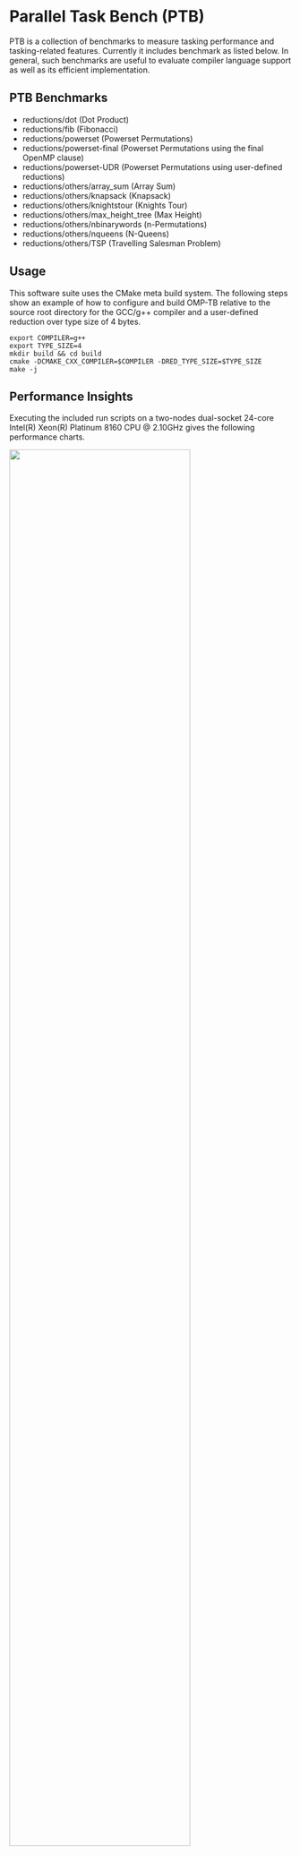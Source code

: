 # Parallel Task Bench (PTB)

PTB is a collection of benchmarks to measure tasking performance and tasking-related features.  Currently it includes benchmark as listed below. In general, such benchmarks are useful to evaluate compiler language support as well as its efficient implementation. 

## PTB Benchmarks
- reductions/dot (Dot Product)
- reductions/fib (Fibonacci)
- reductions/powerset (Powerset Permutations)
- reductions/powerset-final (Powerset Permutations using the final OpenMP clause)
- reductions/powerset-UDR (Powerset Permutations using user-defined reductions)
- reductions/others/array_sum (Array Sum)
- reductions/others/knapsack (Knapsack)
- reductions/others/knightstour (Knights Tour)
- reductions/others/max_height_tree (Max Height)
- reductions/others/nbinarywords (n-Permutations)
- reductions/others/nqueens (N-Queens)
- reductions/others/TSP (Travelling Salesman Problem)

## Usage

This software suite uses the CMake meta build system. The following steps show an example of how to configure and build OMP-TB relative to the source root directory for the GCC/g++ compiler and a user-defined reduction over type size of 4 bytes.
```
export COMPILER=g++
export TYPE_SIZE=4
mkdir build && cd build
cmake -DCMAKE_CXX_COMPILER=$COMPILER -DRED_TYPE_SIZE=$TYPE_SIZE
make -j
```

## Performance Insights

Executing the included run scripts on a two-nodes dual-socket 24-core Intel(R) Xeon(R) Platinum 8160 CPU @ 2.10GHz gives the following performance charts. 

<img src=https://user-images.githubusercontent.com/755191/172264551-f3881597-247f-49b8-9276-8e4d1a2fb877.png width=80%>
<img src=https://user-images.githubusercontent.com/755191/172264559-c120e4bd-ea98-4afb-92b4-090b377ba443.png width=80%>
<img src=https://user-images.githubusercontent.com/755191/172264561-7e0bcf3e-5db6-45bd-be37-93ab05cced43.png width=80%>
